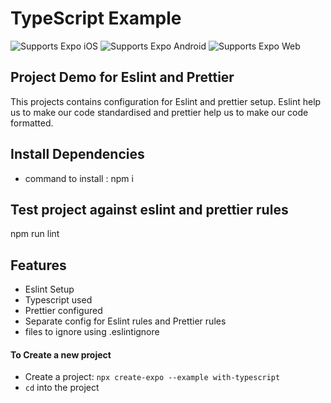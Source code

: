 # TypeScript Example

<p>
  <!-- iOS -->
  <img alt="Supports Expo iOS" longdesc="Supports Expo iOS" src="https://img.shields.io/badge/iOS-4630EB.svg?style=flat-square&logo=APPLE&labelColor=999999&logoColor=fff" />
  <!-- Android -->
  <img alt="Supports Expo Android" longdesc="Supports Expo Android" src="https://img.shields.io/badge/Android-4630EB.svg?style=flat-square&logo=ANDROID&labelColor=A4C639&logoColor=fff" />
  <!-- Web -->
  <img alt="Supports Expo Web" longdesc="Supports Expo Web" src="https://img.shields.io/badge/web-4630EB.svg?style=flat-square&logo=GOOGLE-CHROME&labelColor=4285F4&logoColor=fff" />
</p>

## Project Demo for Eslint and Prettier

This projects contains configuration for Eslint and prettier setup. Eslint help us to make our code standardised and prettier help us to make our code formatted.


## Install Dependencies

- command to install : npm i

## Test project against eslint and prettier rules

npm run lint

## Features

- Eslint Setup
- Typescript used
- Prettier configured
- Separate config for Eslint rules and Prettier rules
- files to ignore using .eslintignore

#### To Create a new project

- Create a project: `npx create-expo --example with-typescript`
- `cd` into the project